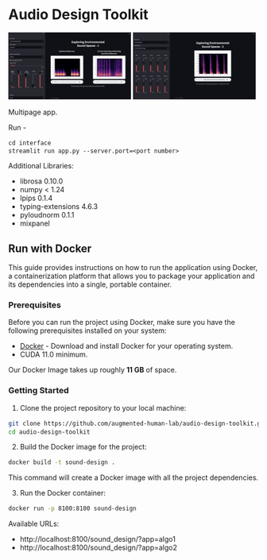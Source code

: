 # Audio Design Toolkit

<p float="center">
  <img src="screenshots/interface-1.png" width="49%" />
  <img src="screenshots/interface-2.png" width="49%" /> 
</p>


Multipage app. 

Run - 
```
cd interface
streamlit run app.py --server.port=<port number>
```

Additional Libraries:
- librosa               0.10.0
- numpy                 < 1.24
- lpips                 0.1.4
- typing-extensions     4.6.3
- pyloudnorm            0.1.1
- mixpanel

## Run with Docker

This guide provides instructions on how to run the application using Docker, a containerization platform that allows you to package your application and its dependencies into a single, portable container.

### Prerequisites

Before you can run the project using Docker, make sure you have the following prerequisites installed on your system:
- [Docker](https://www.docker.com/get-started) - Download and install Docker for your operating system.
- CUDA 11.0 minimum.

Our Docker Image takes up roughly **11 GB** of space.

### Getting Started
1. Clone the project repository to your local machine:
```bash
git clone https://github.com/augmented-human-lab/audio-design-toolkit.git
cd audio-design-toolkit
``````

2. Build the Docker image for the project:
```bash
docker build -t sound-design .
``````
This command will create a Docker image with all the project dependencies.

3. Run the Docker container:
```bash
docker run -p 8100:8100 sound-design
```

Available URLs:
- http://localhost:8100/sound_design/?app=algo1
- http://localhost:8100/sound_design/?app=algo2
